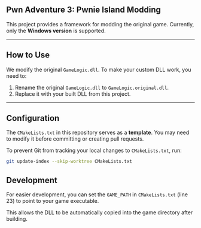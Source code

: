 ## Pwn Adventure 3: Pwnie Island Modding

This project provides a framework for modding the original game. Currently, only the **Windows version** is supported.

---

## How to Use

We modify the original `GameLogic.dll`. To make your custom DLL work, you need to:

1. Rename the original `GameLogic.dll` to `GameLogic.original.dll`.
2. Replace it with your built DLL from this project.

---

## Configuration

The `CMakeLists.txt` in this repository serves as a **template**. You may need to modify it before committing or creating pull requests.

To prevent Git from tracking your local changes to `CMakeLists.txt`, run:

```bash
git update-index --skip-worktree CMakeLists.txt
```

## Development

For easier development, you can set the `GAME_PATH` in `CMakeLists.txt` (line 23) to point to your game executable.

This allows the DLL to be automatically copied into the game directory after building.